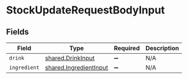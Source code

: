 # StockUpdateRequestBodyInput


## Fields

| Field                                                            | Type                                                             | Required                                                         | Description                                                      |
| ---------------------------------------------------------------- | ---------------------------------------------------------------- | ---------------------------------------------------------------- | ---------------------------------------------------------------- |
| `drink`                                                          | [shared.DrinkInput](../../models/shared/drinkinput.md)           | :heavy_minus_sign:                                               | N/A                                                              |
| `ingredient`                                                     | [shared.IngredientInput](../../models/shared/ingredientinput.md) | :heavy_minus_sign:                                               | N/A                                                              |
